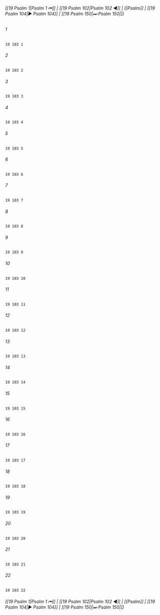 
###### [[19 Psalm 1|Psalm 1 ⏮]] | [[19 Psalm 102|Psalm 102 ◀]] | [[Psalm]] | [[19 Psalm 104|▶ Psalm 104]] | [[19 Psalm 150|⏭ Psalm 150|]]

###### 1
``` verse
19 103 1 
```
###### 2
``` verse
19 103 2 
```
###### 3
``` verse
19 103 3 
```
###### 4
``` verse
19 103 4 
```
###### 5
``` verse
19 103 5 
```
###### 6
``` verse
19 103 6 
```
###### 7
``` verse
19 103 7 
```
###### 8
``` verse
19 103 8 
```
###### 9
``` verse
19 103 9 
```
###### 10
``` verse
19 103 10 
```
###### 11
``` verse
19 103 11 
```
###### 12
``` verse
19 103 12 
```
###### 13
``` verse
19 103 13 
```
###### 14
``` verse
19 103 14 
```
###### 15
``` verse
19 103 15 
```
###### 16
``` verse
19 103 16 
```
###### 17
``` verse
19 103 17 
```
###### 18
``` verse
19 103 18 
```
###### 19
``` verse
19 103 19 
```
###### 20
``` verse
19 103 20 
```
###### 21
``` verse
19 103 21 
```
###### 22
``` verse
19 103 22 
```

###### [[19 Psalm 1|Psalm 1 ⏮]] | [[19 Psalm 102|Psalm 102 ◀]] | [[Psalm]] | [[19 Psalm 104|▶ Psalm 104]] | [[19 Psalm 150|⏭ Psalm 150|]]

